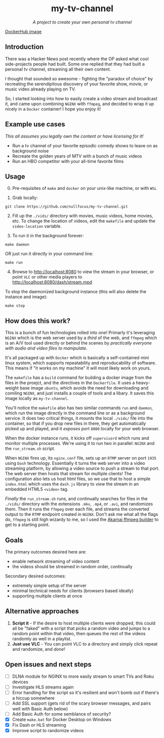 <h1 align="center">
  my-tv-channel

</h1>

<p align="center">
  <i align="center">A project to create your own personal tv channel</i>
</p>

[DockerHub image](https://hub.docker.com/r/nullfocus/my-tv-channel)

## Introduction

There was a Hacker News post recently where the OP asked what cool side-projects people had built. Some one replied that they had built a personal tv channel, streaming all their own content. 

I thought that sounded so awesome - fighting the "paradox of choice" by recreating the serendipitous discovery of your favorite show, movie, or music video already playing on TV. 

So, I started looking into how to easily create a video stream and broadcast it, and came upon combining `NGINX` with `ffmpeg`, and decided to wrap it up nicely in a `Docker` container! I hope you enjoy it!

## Example use cases

_This all assumes you legally own the content or have licensing for it!_

- Run a tv channel of your favorite episodic comedy shows to leave on as background noise
- Recreate the golden years of MTV with a bunch of music videos
- Run an HBO competitor with your all-time favorite films


## Usage

0. Pre-requisites of `make` and `docker` on your unix-like machine, or with `WSL`

1. Grab locally: 
```
git clone https://github.com/nullfocus/my-tv-channel.git
```

2. Fill up the `./vids/` directory with movies, music videos, home movies, etc. To change the location of videos, edit the `makefile` and update the `video-location` variable.  

3. To run it in the background forever:

```
make daemon
```
OR just run it directly in your command line:
```
make run
```


4. Browse to [http://localhost:8080](http://localhost:8080) to view the stream in your browser, or point `VLC` or other media players to [http://localhost:8080/dash/stream.mpd](http://localhost:8080/dash/stream.mpd)


To stop the daemonized background instance (this will also delete the instance and image):

``` 
make stop 
```

## How does this work?

This is a bunch of fun technologies rolled into one! Primarly it's leveraging `NGINX` which is the web server used by a _third_ of the web, and `ffmpeg` which is an A/V tool used directly or behind the scenes by _practically everyone with audio and video files to manipulate_.

It's all packaged up with `Docker` which is basically a self-contained mini linux system, which supports repeatability and reproducability of software. This means if "it works on my machine" it will most likely work on yours.

The `makefile` has a `build` command for building a docker image from the files in the proejct, and the directives in the `Dockerfile`. It uses a heavy-weight base image `ubuntu`, which avoids the need for downloading and comiling `NGINX`, and just installs a couple of tools and a libary. It saves this image locally as `my-tv-channel`. 

You'll notice the `makefile` also has two similar commands `run` and `daemon`, which run the image directly in the command line or as a background service. It does two critical things, it _mounts_ the local `./vids/` file into the container, so that if you drop new files in there, they get automatically picked up and played, and it _exposes_ port `8080` locally for your web browser.

When the docker instance runs, it kicks off `supervisord` which runs and monitor multiple processes. We're using it to run two in parallel: `NGINX` and the `run_stream.sh` script. 

When `NGINX` fires up, its `nginx.conf` file, sets up an `RTMP` server on port `1935` using `Dash` technology. Essentially it turns the web server into a video streaming platform, by allowing a video source to push a stream to that port. The web server then hosts that stream for multiple clients! The configuration also lets us host html files, so we use that to host a simple `index.html` which uses the `dash.js` library to _view_ the stream in an embedded HTML5 `<video>` tag.

_Finally_ the `run_stream.sh` runs, and continually searches for files in the `./vids/` directory with the extensions `.mkv`, `.mp4`, or `.avi`, and randomizes them. Then it runs the `ffmpeg` over each file, and streams the converted output to the `RTMP` endpoint created in `NGINX`. Don't ask me what all the flags do, `ffmpeg` is still high wizardy to me, so I used the [Akamai ffmpeg builder](https://moctodemo.akamaized.net/tools/ffbuilder/) to get to a starting point.

## Goals

The primary outcomes desired here are:

- enable network streaming of video content
- the videos should be streamed in random order, continually

Secondary desired outcomes:

- extremely simple setup of the server
- minimal technical needs for clients (browsers based ideally)
- supporting multiple clients at once

## Alternative approaches

1. **Script it** - If the desire to host multiple clients were dropped, this could all be "faked" with a script that picks a random video and jumps to a random point within that video, then queues the rest of the videos randomly as well in a playlist.
2. **Just use VLC** - You can point VLC to a directory and simply click repeat and randomize, and _done_!

## Open issues and next steps

- [ ] DLNA module for NGINX to more easily stream to smart TVs and Roku devices
- [ ] Investigate HLS streams again
- [ ] Error handling for the script so it's resilient and won't bomb out if there's a hiccup somewhere
- [ ] Add SSL support (gets rid of the scary browser messages, and pairs well with Basic Auth below)
- [ ] Add Basic Auth for some semblance of security?
- [x] Create `make.bat` for Docker Desktop on Windows
- [x] Fix Dash or HLS streaming
- [x] Improve script to randomize videos
